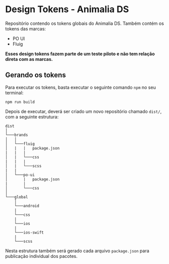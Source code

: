 # Design Tokens - Animalia DS

Repositório contendo os tokens globais do Animalia DS.
Também contém os tokens das marcas:

- PO UI
- Fluig

**Esses design tokens fazem parte de um teste piloto e não tem relação direta com as marcas.**

## Gerando os tokens

Para executar os tokens, basta executar o seguinte comando `npm` no seu terminal:

```shell
npm run build
```

Depois de executar, deverá ser criado um novo repositório chamado `dist/`, com a seguinte estrutura:

```
dist
│  
└───brands
│   │
│   └───fluig
│   |   |   package.json
|   |   |
│   |   └───css
|   |   |
│   |   └───scss
|   | 
│   └───po-ui
│       |   package.json
|       |
│       └───css
│   
└───global
    │
    └───android
    |
    └───css 
    |
    └───ios
    |
    └───ios-swift
    |
    └───scss
```

Nesta estrutura também será gerado cada arquivo `package.json` para publicação individual dos pacotes. 

